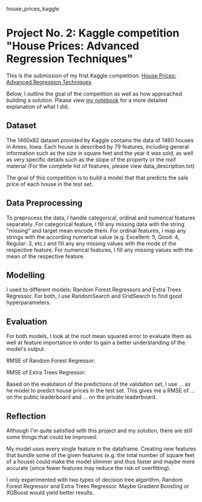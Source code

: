 house_prices_kaggle
# Project No. 2: Kaggle competition "House Prices: Advanced Regression Techniques" 

This is the submission of my frist Kaggle competition: <a href="https://www.kaggle.com/c/house-prices-advanced-regression-techniques">House Prices: Advanced Regression Techniques</a> 

Below, I outline the goal of the competition as well as how approached building a solution. Please view <a href="https://github.com/HeleneFabia/house-prices-kaggle/blob/master/advanced_regression_house_prices_kaggle.ipynb">my notebook</a> for a more detailed explanation of what I did. 

<h2> Dataset </h2>

The 1460x82 dataset provided by Kaggle contains the data of 1460 houses in Ames, Iowa. Each house is described by 79 features, including general information such as the size in square feet and the year it was sold, as well as very specific details such as the slope of the property or the roof material (For the complete list of features, please view data_description.txt)

The goal of this competition is to build a model that that predicts the sale price of each house in the test set.

<h2> Data Preprocessing </h2>

To preprocess the data, I handle categorical, ordinal and numerical features separately. For categorical feature, I fill any missing data with the string "missing" and target mean encode them. For ordinal features, I map any strings with the according numerical value (e.g. Excellent: 5, Good: 4, Regular: 3, etc.) and fill any any missing values with the mode of the respective feature. For numerical features, I fill any  missing values with the mean of the respective feature.

<h2> Modelling </h2>

I used to different models: Random Forest Regressors and Extra Trees Regressor. For both, I use RandomSearch and GridSearch to find good hyperparameters.

<h2> Evaluation </h2>

For both models, I look at the root mean squared error to evaluate them as well at feature importance in order to gain a better understanding of the model's output.

RMSE of Random Forest Regressor:

RMSE of Extra Trees Regressor:

Based on the evalutaion of the predictions of the validation set, I use ... as he model to predict house prices in the test set. This gives me a RMSE of ... on the public leaderboard and ... on the private leaderboard.

<h2> Reflection </h2>

Although I'm quite satisfied with this project and my solution, there are still some things that could be improved:

My model uses every single feature in the dataframe. Creating new features that bundle some of the given features (e.g. the total number of square feet of a house) could make the model slimmer and thus faster and maybe more accurate (since fewer features may reduce the risk of overfitting).

I only experimented with two types of decision tree algorithm, Random Forest Regressor and Extra Trees Regressor. Maybe Gradient Boosting or XGBoost would yield better results.
